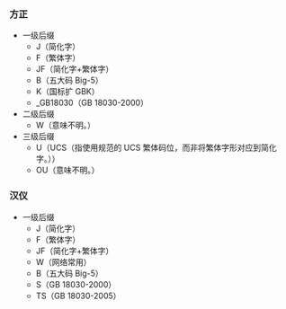 ### 方正
- 一级后缀
    - J（简化字）
    - F（繁体字）
    - JF（简化字+繁体字）
    - B（五大码 Big-5）
    - K（国标扩 GBK）
    - _GB18030（GB 18030-2000）
- 二级后缀
    - W（意味不明。）
- 三级后缀
    - U（UCS（指使用规范的 UCS 繁体码位，而非将繁体字形对应到简化字。））
    - OU（意味不明。）

### 汉仪
- 一级后缀
    - J（简化字）
    - F（繁体字）
    - JF（简化字+繁体字）
    - W（网络常用）
    - B（五大码 Big-5）
    - S（GB 18030-2000）
    - TS（GB 18030-2005）

